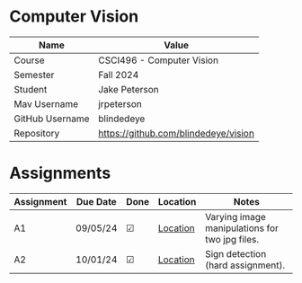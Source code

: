 # Computer Vision

| Name  | Value |
| ------------- | ------------- |
| Course | CSCI496 - Computer Vision |
| Semester  | Fall 2024  |
| Student  | Jake Peterson  |
| Mav Username  | jrpeterson  |
| GitHub Username  | blindedeye  |
| Repository  | https://github.com/blindedeye/vision |

# Assignments

| Assignment | Due Date | Done | Location | Notes |
| ---------- | -------- | ---- | -------- | ----- |
| A1 | 09/05/24 | &#9745; | [Location](hw/a1/) | Varying image manipulations for two jpg files. |
| A2 | 10/01/24 | &#9745; | [Location](hw/a2/) | Sign detection (hard assignment). |
